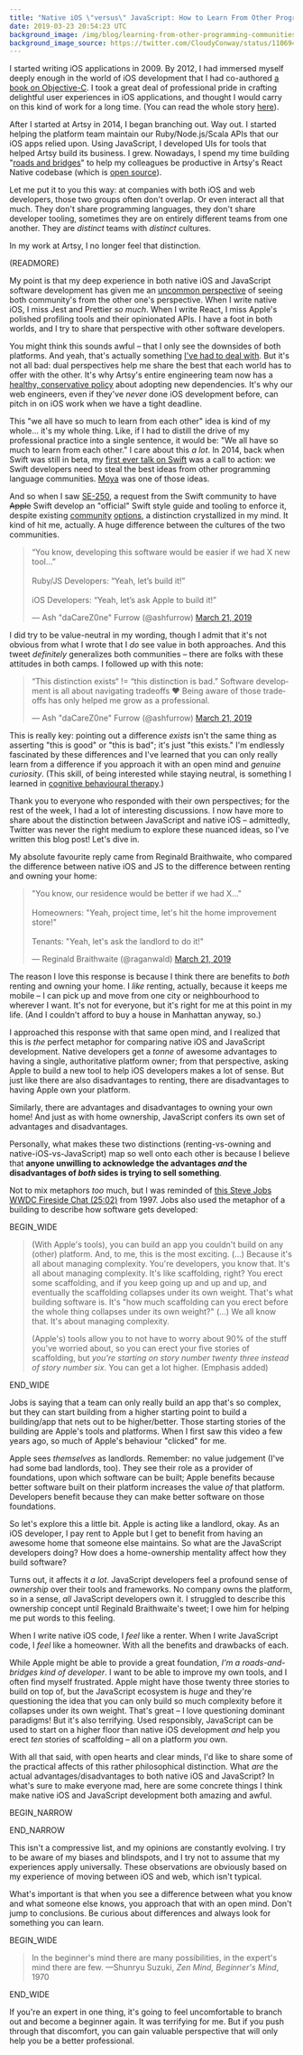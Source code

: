 ```yaml
---
title: "Native iOS \"versus\" JavaScript: How to Learn From Other Programming Communities"
date: 2019-03-23 20:54:23 UTC
background_image: /img/blog/learning-from-other-programming-communities/background.jpg
background_image_source: https://twitter.com/CloudyConway/status/1106940840491081728
---
```


I started writing iOS applications in 2009. By 2012, I had immersed myself deeply enough in the world of iOS development that I had co-authored [a book on Objective-C](https://amzn.to/2UaTPx4). I took a great deal of professional pride in crafting delightful user experiences in iOS applications, and thought I would carry on this kind of work for a long time. (You can read the whole story [here](https://ashfurrow.com/blog/5-years-of-ios/)).

After I started at Artsy in 2014, I began branching out. Way out. I started helping the platform team maintain our Ruby/Node.js/Scala APIs that our iOS apps relied upon. Using JavaScript, I developed UIs for tools that helped Artsy build its business. I grew. Nowadays, I spend my time building "[roads and bridges](https://www.fordfoundation.org/about/library/reports-and-studies/roads-and-bridges-the-unseen-labor-behind-our-digital-infrastructure/)" to help my colleagues be productive in Artsy's React Native codebase (which is [open source](http://github.com/artsy/emission/)).

Let me put it to you this way: at companies with both iOS and web developers, those two groups often don't overlap. Or even interact all that much. They don't share programming languages, they don't share developer tooling, sometimes they are on entirely different teams from one another. They are _distinct_ teams with _distinct_ cultures.

In my work at Artsy, I no longer feel that distinction.

(READMORE)

My point is that my deep experience in both native iOS and JavaScript software development has given me an [uncommon perspective](https://ashfurrow.com/blog/perspective-of-the-polyglot/) of seeing both community's from the other one's perspective. When I write native iOS, I miss Jest and Prettier _so much_. When I write React, I miss Apple's polished profiling tools and their opinionated APIs. I have a foot in both worlds, and I try to share that perspective with other software developers.

You might think this sounds awful – that I only see the downsides of both platforms. And yeah, that's actually something [I've had to deal with](https://ashfurrow.com/blog/swift-vs-react-native-feels/). But it's not all bad: dual perspectives help me share the best that each world has to offer with the other. It's why Artsy's entire engineering team now has a [healthy, conservative policy](https://github.com/artsy/README/issues/117) about adopting new dependencies. It's why our web engineers, even if they've _never_ done iOS development before, can pitch in on iOS work when we have a tight deadline.

This "we all have so much to learn from each other" idea is kind of my whole... it's my whole thing. Like, if I had to distill the drive of my professional practice into a single sentence, it would be: "We all have so much to learn from each other." I care about this _a lot_. In 2014, back when Swift was still in beta, my [first ever talk on Swift](https://www.youtube.com/watch?v=LtrzZb5Jw0g) was a call to action: we Swift developers need to steal the best ideas from other programming language communities. [Moya](https://github.com/Moya/Moya) was one of those ideas.

And so when I saw [SE-250](https://github.com/apple/swift-evolution/blob/master/proposals/0250-swift-style-guide-and-formatter.md), a request from the Swift community to have ~~Apple~~ Swift develop an "official" Swift style guide and tooling to enforce it, despite existing [community](https://github.com/nicklockwood/SwiftFormat) [options](https://github.com/realm/SwiftLint), a distinction crystallized in my mind. It kind of hit me, actually. A huge difference between the cultures of the two communities.

<blockquote class="twitter-tweet" data-lang="en"><p lang="en" dir="ltr">“You know, developing this software would be easier if we had X new tool...”<br><br>Ruby/JS Developers: “Yeah, let’s build it!”<br><br>iOS Developers: “Yeah, let’s ask Apple to build it!”</p>&mdash; Ash &quot;daCareZ0ne&quot; Furrow (@ashfurrow) <a href="https://twitter.com/ashfurrow/status/1108692951348191232?ref_src=twsrc%5Etfw">March 21, 2019</a></blockquote> <script async src="https://platform.twitter.com/widgets.js" charset="utf-8"></script> 

I did try to be value-neutral in my wording, though I admit that it's not obvious from what I wrote that I _do_ see value in both approaches. And this tweet _definitely_ generalizes both communities – there are folks with these attitudes in both camps. I followed up with this note:

<blockquote class="twitter-tweet" data-lang="en"><p lang="en" dir="ltr">“This distinction exists“ != “this distinction is bad.” Software development is all about navigating tradeoffs ❤️ Being aware of those tradeoffs has only helped me grow as a professional.</p>&mdash; Ash &quot;daCareZ0ne&quot; Furrow (@ashfurrow) <a href="https://twitter.com/ashfurrow/status/1108705766033276928?ref_src=twsrc%5Etfw">March 21, 2019</a></blockquote> <script async src="https://platform.twitter.com/widgets.js" charset="utf-8"></script> 

This is really key: pointing out a difference _exists_ isn't the same thing as asserting "this is good" or "this is bad"; it's just "this exists." I'm endlessly fascinated by these differences and I've learned that you can only really learn from a difference if you approach it with an open mind and _genuine curiosity_. (This skill, of being interested while staying neutral, is something I learned in [cognitive behavioural therapy](https://ashfurrow.com/blog/all-i-can-say-is-im-excited/).)

Thank you to everyone who responded with their own perspectives; for the rest of the week, I had a lot of interesting discussions. I now have more to share about the distinction between JavaScript and native iOS – admittedly, Twitter was never the right medium to explore these nuanced ideas, so I've written this blog post! Let's dive in.

My absolute favourite reply came from Reginald Braithwaite, who compared the difference between native iOS and JS to the difference between renting and owning your home:

<blockquote class="twitter-tweet" data-lang="en"><p lang="en" dir="ltr">&quot;You know, our residence would be better if we had X...&quot;<br><br>Homeowners: &quot;Yeah, project time, let&#39;s hit the home improvement store!&quot;<br><br>Tenants: &quot;Yeah, let&#39;s ask the landlord to do it!&quot;</p>&mdash; Reginald Braithwaite (@raganwald) <a href="https://twitter.com/raganwald/status/1108738516530298885?ref_src=twsrc%5Etfw">March 21, 2019</a></blockquote> <script async src="https://platform.twitter.com/widgets.js" charset="utf-8"></script> 

The reason I love this response is because I think there are benefits to _both_ renting and owning your home. I _like_ renting, actually, because it keeps me mobile – I can pick up and move from one city or neighbourhood to wherever I want. It's not for everyone, but it's right for me at this point in my life. (And I couldn't afford to buy a house in Manhattan anyway, so.)

I approached this response with that same open mind, and I realized that this is _the_ perfect metaphor for comparing native iOS and JavaScript development. Native developers get a _tonne_ of awesome advantages to having a single, authoritative platform owner; from that perspective, asking Apple to build a new tool to help iOS developers makes a lot of sense. But just like there are also disadvantages to renting, there are disadvantages to having Apple own your platform.

Similarly, there are advantages and disadvantages to owning your own home! And just as with home ownership, JavaScript confers its own set of advantages and disadvantages.

Personally, what makes these two distinctions (renting-vs-owning and native-iOS-vs-JavaScript) map so well onto each other is because I believe that **anyone unwilling to acknowledge the advantages _and_ the disadvantages of _both_ sides is trying to sell something**.

Not to mix metaphors _too_ much, but I was reminded of [this Steve Jobs WWDC Fireside Chat (25:02)](https://youtu.be/6iACK-LNnzM?t=1502) from 1997. Jobs also used the metaphor of a building to describe how software gets developed:

BEGIN_WIDE

> (With Apple's tools), you can build an app you couldn't build on any (other) platform. And, to me, this is the most exciting. (...) Because it's all about managing complexity. You're developers, you know that. It's all about managing complexity. It's like scaffolding, right? You erect some scaffolding, and if you keep going up and up and up, and eventually the scaffolding collapses under its own weight. That's what building software is. It's "how much scaffolding can you erect before the whole thing collapses under its own weight?" (...) We all know that. It's about managing complexity.
> 
> (Apple's) tools allow you to not have to worry about 90% of the stuff you've worried about, so you can erect your five stories of scaffolding, but _you're starting on story number twenty three instead of story number six_. You can get a lot higher. (Emphasis added)

END_WIDE

Jobs is saying that a team can only really build an app that's so complex, but they can start building from a higher starting point to build a building/app that nets out to be higher/better. Those starting stories of the building are Apple's tools and platforms. When I first saw this video a few years ago, so much of Apple's behaviour "clicked" for me.

Apple sees _themselves_ as landlords. Remember: no value judgement (I've had some bad landlords, too). They see their role as a provider of foundations, upon which software can be built; Apple benefits because better software built on their platform increases the value _of_ that platform. Developers benefit because they can make better software on those foundations.

So let's explore this a little bit. Apple is acting like a landlord, okay. As an iOS developer, I pay rent to Apple but I get to benefit from having an awesome home that someone else maintains. So what are the JavaScript developers doing? How does a home-ownership mentality affect how they build software?

Turns out, it affects it _a lot_. JavaScript developers feel a profound sense of _ownership_ over their tools and frameworks. No company owns the platform, so in a sense, _all_ JavaScript developers own it. I struggled to describe this ownership concept until Reginald Braithwaite's tweet; I owe him for helping me put words to this feeling.

When I write native iOS code, I _feel_ like a renter. When I write JavaScript code, I _feel_ like a homeowner. With all the benefits and drawbacks of each.

While Apple might be able to provide a great foundation, _I'm a roads-and-bridges kind of developer_. I want to be able to improve my own tools, and I often find myself frustrated. Apple might have those twenty three stories to build on top of, but the JavaScript ecosystem is _huge_ and they're questioning the idea that you can only build so much complexity before it collapses under its own weight. That's great – I love questioning dominant paradigms! But it's also terrifying. Used responsibly, JavaScript can be used to start on a higher floor than native iOS development _and_ help you erect _ten_ stories of scaffolding – all on a platform _you_ own.

With all that said, with open hearts and clear minds, I'd like to share some of the practical affects of this rather philosophical distinction. What _are_ the actual advantages/disadvantages to both native iOS and JavaScript? In what's sure to make everyone mad, here are some concrete things I think make native iOS and JavaScript development both amazing and awful.

BEGIN_NARROW

<div class="chatparent">
  <div class="responsive-html5-chat">
  </div>
</div>

END_NARROW

This isn't a compressive list, and my opinions are constantly evolving. I try to be aware of my biases and blindspots, and I try not to assume that my experiences apply universally. These observations are obviously based on my experience of moving between iOS and web, which isn't typical.

What's important is that when you see a difference between what you know and what someone else knows, you approach that with an open mind. Don't jump to conclusions. Be curious about differences and always look for something you can learn.

BEGIN_WIDE

> In the beginner's mind there are many possibilities, in the expert's mind there are few. —Shunryu Suzuki, _Zen Mind, Beginner's Mind_, 1970

END_WIDE

If you're an expert in one thing, it's going to feel uncomfortable to branch out and become a beginner again. It was terrifying for me. But if you push through that discomfort, you can gain valuable perspective that will only help you be a better professional.

<script>
  window.onload = function() {
    var chatScript = [
      {
        message: "The best thing about JavaScript is its ecosystem. It is <em>huge</em>. And it's vibrant: JavaScript developers feel like they own their own platform, and consequently, there's a lot of experimentation. Most ideas are bad, but the successful ones get institutionalized as best practices. Over time, momentum grows.",
        response: "What do you mean about momentum?"
      },
      {
        message: "Think about this: JavaScript development tools are often written <em>in</em> JavaScript. As soon as a tool gets built, it's able to be used to build more tools.",
        response: "That sounds kind of dizzying. Is that why the JavaScript ecosystem seems to move so quickly?"
      },
      {
        message: "Aye, that's a big part of it. JavaScript itself and <a href='https://www.npmjs.com'>npm</a> also encourage the creation of many, single-purpose tools. Its easy for it to feel overwhelming.",
        response: "That sounds pretty sketchy. What about the scaffolding metaphor from earlier? Don't all those packages collapse under their own weight?"
      },
      {
        message: "Sometimes they do, but it's happened enough times now that the JavaScript ecosystem has developed better tools and best practices to deal with the complexity. Remember, the community is huge, so there's a lot of impetus to make it all work.",
        response: "Still..."
      },
      {
        message: "You're right to be skeptical. The JavaScript ecosystem can't easily be decoupled from your development flow, either. It's really weird to think about building a Node.js server, for example, without using npm. In iOS, lots of folks still don't use a dependency manager. It's just a different perspective.",
        response: "I hadn't thought about that."
      },
      {
        message: "It's interesting, isn't it? I think of JavaScript as a crucible: hard constraints, like the need for absolute backwards compatibility across decades of browsers, have encouraged creativity in the community, and a sense of shared ownership.",
        response: "Don't things get really fragmented?"
      },
      {
        message: "Yeah, they do. But fragmentation isn't always bad, either. JavaScript allows for specialization in a way that iOS can't: consider two core contributors to <a href='https://babeljs.io'>Babel</a> and <a href='https://prettier.io'>Prettier</a> (two important OSS projects). They might never interact at all because the two tools are so different, but they <em>do</em> both get to use the same tools. JavaScript encourages fragmentation in useful ways, too.",
        response: "But the language just moves so fast!"
      },
      {
        message: "Well, so does Swift.",
        response: "Touché. Are you now going to tell me everything wrong with native iOS development?"
      },
      {
        message: "No, I always like to start on a positive note. Apple's tools for common development workflows are <em>really</em> well-polished. Apple's app performance instrumentation tool is the best I've ever seen.",
        response: "Yeah, Instruments.app is great."
      },
      {
        message: "And because Apple owns the platform, they can be opinionated about their tools. Opinionated software can be really good.",
        response: "That's true!"
      },
      {
        message: "Unfortunately, Apple's opinions about developer tooling are often not that good.",
        response: "Wait, what do you mean?"
      },
      {
        message: "Apple's tooling reflects Apple's priorities; they make Instruments.app really amazing because they care that we build performant apps. That's great! But Apple's unit testing tools are... pretty awful to compared to <a href='https://jestjs.io'>Jest</a>. Apple doesn't prioritize unit testing – that's their opinion, and if you disagree with it, then that's your problem.",
        response: "What's so wrong about Xcode's unit testing tools?"
      },
      {
        message: "I wrote a <a href='https://ashfurrow.com/blog/apple-releases-jive/'>whole blog post about this</a>, go check it out. It's not a fair comparison, granted: Jest benefits from being used by such a huge community in web front-ends, servers, and command-line tools. XCTest gets used by the relatively small iOS developer community. However, the blog post goes into detail about low-hanging fruit that would make a huge difference.",
        response: "I hadn't thought about how all the different types of JavaScript could share the same tools like that. How else are the native iOS tools different?"
      },
      {
        message: "Apple builds tools for workflows that already exist, or that Apple invents. Their tools can be difficult to build community tools on top of. Take the new Xcode extensions API: it's very limited. Compare that to Visual Studio Code's extensions API, which is so capable that it has enabled entirely <em>new kinds</em> of developer tools get built.",
        response: "Yeah, I still miss Alcatraz."
      },
      {
        message: "Me too.",
        response: "This kind of makes me feel like JavaScript is just always going to be better than native iOS, since it's bigger."
      },
      {
        message: "\"Better\" is a value judgement – they are different. We're just analyzing those differences. Let's think about how iOS development encourages specialization.",
        response: "Okay..."
      },
      {
        message: "Specialization can be really useful. Many of Apple's APIs are so stable, and cross such a wide spectrum of levels of abstraction, that there are iOS developers who <em>just</em> focus on the AVFoundation or CoreAnimation frameworks. Specialists can create <em>incredibly</em> polished apps, and that kind of deep specialization is pretty uncommon among JavaScript developers.",
        response: "Whoa, yeah."
      },
      {
        message: "However, specialized skills are difficult to apply to a broad range of tasks.",
        response: "That's bad."
      },
      {
        message: "But they enable very rich, user-centric designs to spring to life and delight users.",
        response: "That's good!"
      },
      {
        message: "But when you have a problem, and Apple doesn't care about <em>that</em> problem, it really sucks.",
        response: "That's bad."
      },
      {
        message: "Despite this, open source contributors have built some very impressive iOS tools.",
        response: "That's good!"
      },
      {
        message: "But Apple's mishandling of Swift Package Manager has sucked a lot of enthusiasm out of this community.",
        response: "That's bad."
      },
      {
        message: "It is what it is.",
        response: "... can I go now?"
      },
      {
        message: "😉",
        response: "Hey, I just figured out what this bit is a reference too."
      },
      {
        message: "Yeah, I'm a sucker for early Simpsons jokes. <a href='https://youtu.be/Krbl911ZPBA?t=22'>Here's the source material</a>.",
        response: "We've gotten off-topic."
      },
      {
        message: "Right, sorry.",
        response: "Any other big advantages to native iOS development?"
      },
      {
        message: "Yes. I have to give huge props to Apple for using their authoritative position within the community to make it really easy to learn how to build working software.",
        response: "What kind of tools?"
      },
      {
        message: "In my Core Data workshops, one of the first things we do is create a project with a Core Data Xcode template and examine it. Or take <a href='https://www.apple.com/swift/playgrounds/'>Swift Playgrounds</a> for example. They make sure it's <em>really</em> easy to build apps for their platform.",
        response: "It sounds almost... selfish, when you say it like that."
      },
      {
        message: "Life is complicated. I can recognize when Apple has an agenda which happens to align with my own.",
        response: "I guess..."
      },
      {
        message: "Apple's problems aren't your problems. That's a value-neutral statement, so if you have feelings about it, interrogate them. I guarantee you'll learn something.",
        response: "Okay so what else is wrong with native iOS development?"
      },
      {
        message: "It's slow. <em>Unreasonably</em> slow. But this slowness is often only apparent when you've used something better. Since iOS developers often focus on just iOS, they don't notice it.",
        response: "What do you mean?"
      },
      {
        message: "JavaScript developer tooling is <em>incredibly</em> sophisticated (if unpolished). Hot module reloading and Jest's watch mode enable software development at the speed of thought. iOS development is like a painter who makes a brush stroke and has to wait fifteen seconds to see that change to their painting.",
        response: "That's kind of harsh."
      },
      {
        message: "It's how I feel. It's hard to go back from a world where I see my changes and test results <em>instantly</em>.",
        response: "Are the tools really that good?"
      },
      {
        message: "Yes. 'Not-invented here syndrome' doesn't hold much purchase among JavaScript developers.",
        response: "You're saying it does with iOS developers?"
      },
      {
        message: "It is what it is. Another reality is that native iOS programming languages can't be used outside native iOS software development.",
        response: "What about Swift on the server?"
      },
      {
        message: "Swift on the server is fighting an uphill battle against frameworks with years of momentum behind them. It can be fun to build server apps in Swift, but it's such a rough experience compared to the alternatives. When iOS developers ask me for advice on building their first server, I steer them away from Swift. They're more likely to accomplish their goals and avoid getting discouraged and quitting if they learn Sinatra or Express.",
        response: "I'm starting to feel depressed about native iOS again..."
      },
      {
        message: "The iOS community is way smaller. That's okay! Accepting that fact, and learning to work within our own constraints, only helps us grow. ",
        response: "Can you say some mean things about JavaScript to cheer me up?"
      },
      {
        message: "Yeah, totally. Remember Xcode's awesome project templates? No such thing exists on JavaScript. There is no platform owner, so there is no default <em>anything</em>. JavaScript's infinite possibilities lead to possibility paralysis. It leads to developers blaming themselves when their tools don't work. Constant framework churn leaves the ecosystem littered with codebases with hopelessly outdated dependencies. And let's not forget the heavy influence that corporate open source holds over the entire ecosystem.",
        response: "Wait, what?"
      },
      {
        message: "Facebook makes React, React Native, Jest, Yarn, and loads more. Microsoft makes Visual Studio Code and TypeScript. Even the beloved npm is backed by venture capital, which is scarier to me than a bloated node_modules directory. Any of these companies can make a decision based on their own agenda and cause major problems for the developer community.",
        response: "That sounds awful."
      },
      {
        message: "It is what it is. I do corporate open source for Artsy, which is also venture-backed.",
        response: "Well, Artsy isn't a backbone of the JavaScript ecosystem."
      },
      {
        message: "Earlier, I asked you to keep an open mind. That doesn't mean giving up critical thought.",
        response: "I think that's a good place to wrap it up."
      },
      {
        message: "Yeah, hey thanks for the discussion! It felt great to engage with such a curious interlocutor.",
        response: "Well, you're quite eloquent yourself."
      },
      {
        message: "Alright, take care.",
        response: "See ya."
      }
    ];
    // Activating chatbox on element
    responsiveChat(".responsive-html5-chat", chatScript);
    // Start us off on the right foot.
    responsiveChatPush(
      ".chat",
      "ash",
      'Hey, want to chat about native iOS "versus" JavaScript?'
    );
    $(".responsive-html5-chat #input").html(
      "<p>Yeah. What exactly makes JavaScript so awesome?</p>"
    );
  }
</script>

